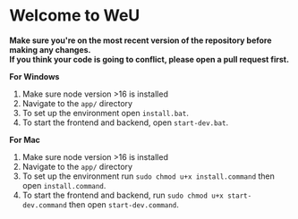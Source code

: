 # Welcome to WeU

**Make sure you're on the most recent version of the repository before making any changes.**<br>
**If you think your code is going to conflict, please open a pull request first.**

**For Windows**
1. Make sure node version >16 is installed
2. Navigate to the `app/` directory
3. To set up the environment open `install.bat`.
4. To start the frontend and backend, open `start-dev.bat`.

**For Mac**
1. Make sure node version >16 is installed
2. Navigate to the `app/` directory
3. To set up the environment run `sudo chmod u+x install.command` then open `install.command`.
4. To start the frontend and backend, run `sudo chmod u+x start-dev.command` then open `start-dev.command`.
